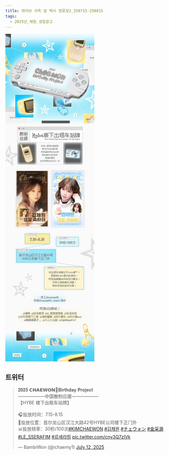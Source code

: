 ```yaml
---
title: 하이브 사옥 앞 택시 정류장2_250715-250815
tags:
  - 2025년_채원_생일광고
---
```

<img src="assets/1752490125 (2).jpg">


## 트위터

<blockquote class="twitter-tweet"><p lang="zh" dir="ltr">𝟐𝟎𝟐𝟓 𝗖𝗛𝗔𝗘𝗪𝗢𝗡🎀𝐁𝐢𝐫𝐭𝐡𝐝𝐚𝐲 𝐏𝐫𝐨𝐣𝐞𝐜𝐭 <br>——————中国散粉应援——————<br>【HYBE 楼下出租车站牌】<br><br>🎧投放时间：7.15-8.15<br>🎒投放位置：首尔龙山区汉江大路42号HYBE公司楼下正门外<br>📊投放频率：30秒/100次<a href="https://twitter.com/hashtag/KIMCHAEWON?src=hash&amp;ref_src=twsrc%5Etfw">#KIMCHAEWON</a> <a href="https://twitter.com/hashtag/%EA%B9%80%EC%B1%84%EC%9B%90?src=hash&amp;ref_src=twsrc%5Etfw">#김채원</a> <a href="https://twitter.com/hashtag/%E3%83%81%E3%82%A7%E3%82%A6%E3%82%A9%E3%83%B3?src=hash&amp;ref_src=twsrc%5Etfw">#チェウォン</a> <a href="https://twitter.com/hashtag/%E9%87%91%E9%87%87%E6%BA%90?src=hash&amp;ref_src=twsrc%5Etfw">#金采源</a><a href="https://twitter.com/hashtag/LE_SSERAFIM?src=hash&amp;ref_src=twsrc%5Etfw">#LE_SSERAFIM</a> <a href="https://twitter.com/hashtag/%EB%A5%B4%EC%84%B8%EB%9D%BC%ED%95%8C?src=hash&amp;ref_src=twsrc%5Etfw">#르세라핌</a> <a href="https://t.co/cny3Q7zlVk">pic.twitter.com/cny3Q7zlVk</a></p>&mdash; BambiWon (@ichaemy1) <a href="https://twitter.com/ichaemy1/status/1943990235425386948?ref_src=twsrc%5Etfw">July 12, 2025</a></blockquote> <script async src="https://platform.twitter.com/widgets.js" charset="utf-8"></script>